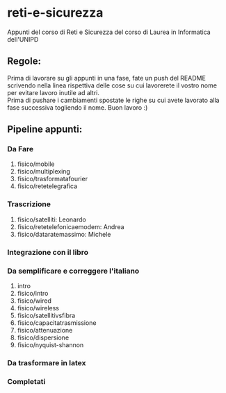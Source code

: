 # reti-e-sicurezza
Appunti del corso di Reti e Sicurezza del corso di Laurea in Informatica dell'UNIPD

## Regole:
Prima di lavorare su gli appunti in una fase, fate un push del README scrivendo nella linea rispettiva delle cose su cui lavorerete il vostro nome per evitare lavoro inutile ad altri.<br>
Prima di pushare i cambiamenti spostate le righe su cui avete lavorato alla fase successiva togliendo il nome. Buon lavoro :)
## Pipeline appunti:
### Da Fare
<ol>
    <li>fisico/mobile</li>
    <li>fisico/multiplexing</li>
    <li>fisico/trasformatafourier</li>
    <li>fisico/retetelegrafica</li>
</ol>

### Trascrizione
<ol>
    <li>fisico/satelliti: Leonardo</li>
    <li>fisico/retetelefonicaemodem: Andrea</li>
    <li>fisico/dataratemassimo: Michele</li>
</ol>

### Integrazione con il libro
<ol>

</ol>

### Da semplificare e correggere l'italiano
<ol>
	<li>intro</li>
	<li>fisico/intro</li>
	<li>fisico/wired</li>
	<li>fisico/wireless</li>
	<li>fisico/satellitivsfibra</li>
   	<li>fisico/capacitatrasmissione</li>
   	<li>fisico/attenuazione</li>
    	<li>fisico/dispersione</li>
    	<li>fisico/nyquist-shannon</li>
</ol>

### Da trasformare in latex
<ol>
</ol>

### Completati
<ol>
</ol>
